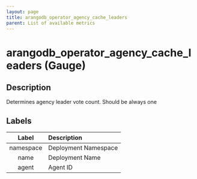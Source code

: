 ```yaml
---
layout: page
title: arangodb_operator_agency_cache_leaders
parent: List of available metrics
---
```


# arangodb_operator_agency_cache_leaders (Gauge)

## Description

Determines agency leader vote count. Should be always one

## Labels

|   Label   | Description          |
|:---------:|:---------------------|
| namespace | Deployment Namespace |
|   name    | Deployment Name      |
|   agent   | Agent ID             |
